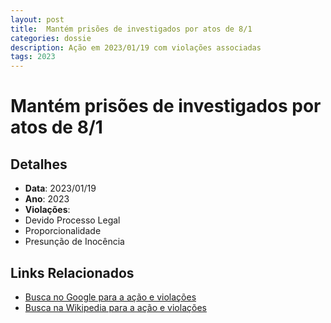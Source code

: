 ```yaml
---
layout: post
title:  Mantém prisões de investigados por atos de 8/1
categories: dossie
description: Ação em 2023/01/19 com violações associadas
tags: 2023
---
```


# Mantém prisões de investigados por atos de 8/1

## Detalhes
- **Data**: 2023/01/19
- **Ano**: 2023
- **Violações**:
- Devido Processo Legal
- Proporcionalidade
- Presunção de Inocência

## Links Relacionados
- [Busca no Google para a ação e violações](https://www.google.com/search?q=%22Alexandre%20de%20Moraes%22%20Mant%C3%A9m%20pris%C3%B5es%20de%20investigados%20por%20atos%20de%208/1%20Devido%20Processo%20Legal%20Proporcionalidade%20Presun%C3%A7%C3%A3o%20de%20Inoc%C3%AAncia%202023)
- [Busca na Wikipedia para a ação e violações](https://en.wikipedia.org/w/index.php?search=%22Alexandre%20de%20Moraes%22%20Mant%C3%A9m%20pris%C3%B5es%20de%20investigados%20por%20atos%20de%208/1%20Devido%20Processo%20Legal%20Proporcionalidade%20Presun%C3%A7%C3%A3o%20de%20Inoc%C3%AAncia%202023)
